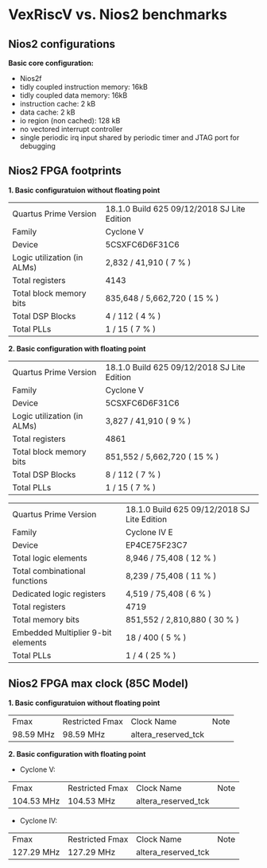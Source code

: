 # VexRiscV vs. Nios2 benchmarks

## Nios2 configurations

**Basic core configuration:**

* Nios2f
* tidly coupled instruction memory: 16kB
* tidly coupled data memory: 16kB
* instruction cache: 2 kB
* data cache: 2 kB
* io region (non cached): 128 kB
* no vectored interrupt controller
* single periodic irq input shared by periodic timer and JTAG port for debugging

## Nios2 FPGA footprints

**1. Basic configuratuion without floating point**

|                                 |                                             |
|---------------------------------|:--------------------------------------------|
| Quartus Prime Version           | 18.1.0 Build 625 09/12/2018 SJ Lite Edition |
| Family                          | Cyclone V                                   |
| Device                          | 5CSXFC6D6F31C6                              |
| Logic utilization (in ALMs)     | 2,832 / 41,910 ( 7 % )                      |
| Total registers                 | 4143                                        |
| Total block memory bits         | 835,648 / 5,662,720 ( 15 % )                |
| Total DSP Blocks                | 4 / 112 ( 4 % )                             |
| Total PLLs                      | 1 / 15 ( 7 % )                              |


**2. Basic configuration with floating point**

|                                 |                                             |
|---------------------------------|:--------------------------------------------|
| Quartus Prime Version           | 18.1.0 Build 625 09/12/2018 SJ Lite Edition |
| Family                          | Cyclone V                                   |
| Device                          | 5CSXFC6D6F31C6                              |
| Logic utilization (in ALMs)     | 3,827 / 41,910 ( 9 % )                      |
| Total registers                 | 4861                                        |
| Total block memory bits         | 851,552 / 5,662,720 ( 15 % )                |
| Total DSP Blocks                | 8 / 112 ( 7 % )                             |
| Total PLLs                      | 1 / 15 ( 7 % )                              |

|                                 |                                             |
|-----------------------------------|:------------------------------------------|
| Quartus Prime Version           | 18.1.0 Build 625 09/12/2018 SJ Lite Edition |
| Family                          | Cyclone IV E                                |
| Device                          | EP4CE75F23C7                                |
| Total logic elements            | 8,946 / 75,408 ( 12 % )                     |
|   Total combinational functions | 8,239 / 75,408 ( 11 % )                     |
|   Dedicated logic registers     | 4,519 / 75,408 ( 6 % )                      |
| Total registers                 | 4719                                        |
| Total memory bits               | 851,552 / 2,810,880 ( 30 % )                |
| Embedded Multiplier 9-bit elements | 18 / 400 ( 5 % )                         |
| Total PLLs                      | 1 / 4 ( 25 % )                              |

## Nios2 FPGA max clock (85C Model)

**1. Basic configuratuion without floating point**

|           |                 |                     |      |
|-----------|-----------------|---------------------|------|
| Fmax      | Restricted Fmax | Clock Name          | Note |
| 98.59 MHz | 98.59 MHz       | altera_reserved_tck |      |

**2. Basic configuration with floating point**

  * Cyclone V:
  
|            |                 |                     |      |
|------------|-----------------|---------------------|------|
| Fmax       | Restricted Fmax | Clock Name          | Note |
| 104.53 MHz | 104.53 MHz      | altera_reserved_tck |      |

  * Cyclone IV:
  
|            |                 |                     |      |
|------------|-----------------|---------------------|------|
| Fmax       | Restricted Fmax | Clock Name          | Note |
| 127.29 MHz | 127.29 MHz      | altera_reserved_tck |      |

